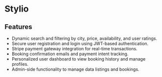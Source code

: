 # Stylio

## Features
- Dynamic search and filtering by city, price, availability, and user ratings.
- Secure user registration and login using JWT-based authentication.
- Stripe payment gateway integration for real-time transactions.
- Booking confirmation emails and payment intent tracking.
- Personalized user dashboard to view booking history and manage profiles.
- Admin-side functionality to manage data listings and bookings.
